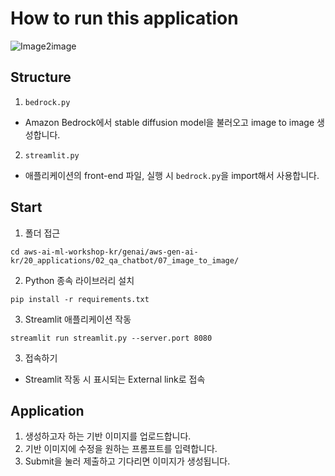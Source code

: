 # How to run this application

![Image2image](https://github.com/aws-samples/aws-ai-ml-workshop-kr/assets/48855293/918d53b6-9682-41fa-9b5d-4f5575411e20)

## Structure

1. `bedrock.py`

- Amazon Bedrock에서 stable diffusion model을 불러오고 image to image 생성합니다.

2. `streamlit.py`

- 애플리케이션의 front-end 파일, 실행 시 `bedrock.py`을 import해서 사용합니다.

## Start

1. 폴더 접근

```
cd aws-ai-ml-workshop-kr/genai/aws-gen-ai-kr/20_applications/02_qa_chatbot/07_image_to_image/
```

2. Python 종속 라이브러리 설치

```
pip install -r requirements.txt
```

3. Streamlit 애플리케이션 작동

```
streamlit run streamlit.py --server.port 8080
```

3. 접속하기

- Streamlit 작동 시 표시되는 External link로 접속

## Application

1. 생성하고자 하는 기반 이미지를 업로드합니다.
2. 기반 이미지에 수정을 원하는 프롬프트를 입력합니다.
3. Submit을 눌러 제출하고 기다리면 이미지가 생성됩니다.
